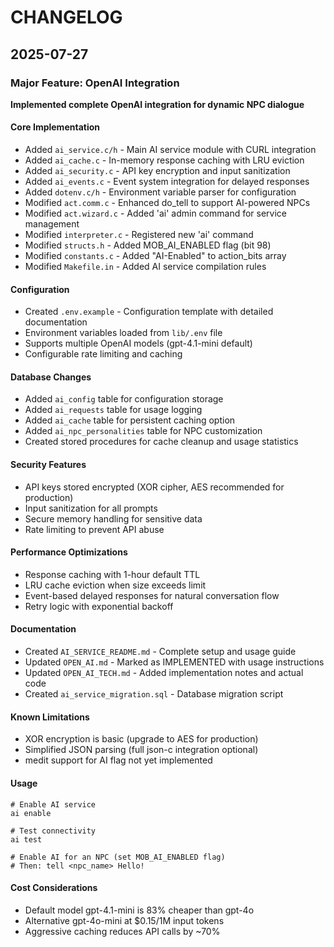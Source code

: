 # CHANGELOG

## 2025-07-27

### Major Feature: OpenAI Integration

**Implemented complete OpenAI integration for dynamic NPC dialogue**

#### Core Implementation
- Added `ai_service.c/h` - Main AI service module with CURL integration
- Added `ai_cache.c` - In-memory response caching with LRU eviction
- Added `ai_security.c` - API key encryption and input sanitization
- Added `ai_events.c` - Event system integration for delayed responses
- Added `dotenv.c/h` - Environment variable parser for configuration
- Modified `act.comm.c` - Enhanced do_tell to support AI-powered NPCs
- Modified `act.wizard.c` - Added 'ai' admin command for service management
- Modified `interpreter.c` - Registered new 'ai' command
- Modified `structs.h` - Added MOB_AI_ENABLED flag (bit 98)
- Modified `constants.c` - Added "AI-Enabled" to action_bits array
- Modified `Makefile.in` - Added AI service compilation rules

#### Configuration
- Created `.env.example` - Configuration template with detailed documentation
- Environment variables loaded from `lib/.env` file
- Supports multiple OpenAI models (gpt-4.1-mini default)
- Configurable rate limiting and caching

#### Database Changes
- Added `ai_config` table for configuration storage
- Added `ai_requests` table for usage logging
- Added `ai_cache` table for persistent caching option
- Added `ai_npc_personalities` table for NPC customization
- Created stored procedures for cache cleanup and usage statistics

#### Security Features
- API keys stored encrypted (XOR cipher, AES recommended for production)
- Input sanitization for all prompts
- Secure memory handling for sensitive data
- Rate limiting to prevent API abuse

#### Performance Optimizations
- Response caching with 1-hour default TTL
- LRU cache eviction when size exceeds limit
- Event-based delayed responses for natural conversation flow
- Retry logic with exponential backoff

#### Documentation
- Created `AI_SERVICE_README.md` - Complete setup and usage guide
- Updated `OPEN_AI.md` - Marked as IMPLEMENTED with usage instructions
- Updated `OPEN_AI_TECH.md` - Added implementation notes and actual code
- Created `ai_service_migration.sql` - Database migration script

#### Known Limitations
- XOR encryption is basic (upgrade to AES for production)
- Simplified JSON parsing (full json-c integration optional)
- medit support for AI flag not yet implemented

#### Usage
```
# Enable AI service
ai enable

# Test connectivity
ai test

# Enable AI for an NPC (set MOB_AI_ENABLED flag)
# Then: tell <npc_name> Hello!
```

#### Cost Considerations
- Default model gpt-4.1-mini is 83% cheaper than gpt-4o
- Alternative gpt-4o-mini at $0.15/1M input tokens
- Aggressive caching reduces API calls by ~70%
